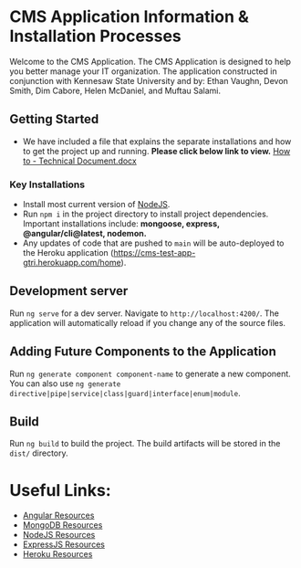 # CMS Application Information & Installation Processes

Welcome to the CMS Application. The CMS Application is designed to help you better manage your IT organization. The application constructed in conjunction with Kennesaw State University and by: Ethan Vaughn, Devon Smith, Dim Cabore, Helen McDaniel, and Muftau Salami.

## Getting Started

- We have included a file that explains the separate installations and how to get the project up and running. **Please click below link to view.** [How to - Technical Document.docx](https://github.com/evaugh15/cms-app-v2/files/8532407/How.to.-.Technical.Document.docx)

### Key Installations
- Install most current version of [NodeJS](https://nodejs.org/en/download/).
- Run `npm i` in the project directory to install project dependencies. Important installations include: **mongoose, express, @angular/cli@latest, nodemon.**
- Any updates of code that are pushed to `main` will be auto-deployed to the Heroku application (https://cms-test-app-gtri.herokuapp.com/home).

## Development server

Run `ng serve` for a dev server. Navigate to `http://localhost:4200/`. The application will automatically reload if you change any of the source files.

## Adding Future Components to the Application

Run `ng generate component component-name` to generate a new component. You can also use `ng generate directive|pipe|service|class|guard|interface|enum|module`.

## Build

Run `ng build` to build the project. The build artifacts will be stored in the `dist/` directory.

# Useful Links:
- [Angular Resources](https://angular.io/docs)
- [MongoDB Resources](https://www.mongodb.com/docs/)
- [NodeJS Resources](https://nodejs.org/en/docs/)
- [ExpressJS Resources](https://expressjs.com/en/guide/routing.html)
- [Heroku Resources](https://devcenter.heroku.com/categories/reference)

